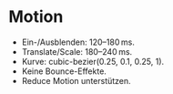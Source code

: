 # Motion

- Ein-/Ausblenden: 120–180 ms.
- Translate/Scale: 180–240 ms.
- Kurve: cubic-bezier(0.25, 0.1, 0.25, 1).
- Keine Bounce-Effekte.
- Reduce Motion unterstützen.